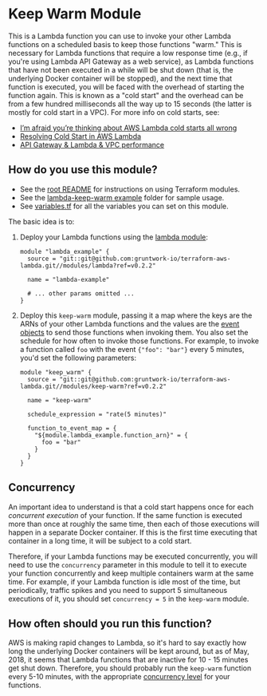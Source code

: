 # Keep Warm Module

This is a Lambda function you can use to invoke your other Lambda functions on a scheduled basis to keep those
functions "warm." This is necessary for Lambda functions that require a low response time (e.g., if you're using Lambda API Gateway as a web service), as Lambda functions that have not been executed in a while will be shut down (that is,
the underlying Docker container will be stopped), and the next time that function is executed, you will be faced with
the overhead of starting the function again. This is known as a "cold start" and the overhead can be from a few hundred
milliseconds all the way up to 15 seconds (the latter is mostly for cold start in a VPC). For more info on cold starts,
see:

- [I’m afraid you’re thinking about AWS Lambda cold starts all wrong](https://hackernoon.com/im-afraid-you-re-thinking-about-aws-lambda-cold-starts-all-wrong-7d907f278a4f)
- [Resolving Cold Start️ in AWS Lambda](https://medium.com/@lakshmanLD/resolving-cold-start%EF%B8%8F-in-aws-lambda-804512ca9b61)
- [API Gateway & Lambda & VPC performance](https://www.robertvojta.com/aws-journey-api-gateway-lambda-vpc-performance/)

## How do you use this module?

- See the [root README](/README.md) for instructions on using Terraform modules.
- See the [lambda-keep-warm example](/examples/lambda-keep-warm) folder for sample usage.
- See [variables.tf](./variables.tf) for all the variables you can set on this module.

The basic idea is to:

1. Deploy your Lambda functions using the [lambda module](/modules/lambda):

   ```hcl
   module "lambda_example" {
     source = "git::git@github.com:gruntwork-io/terraform-aws-lambda.git//modules/lambda?ref=v0.2.2"

     name = "lambda-example"

     # ... other params omitted ...
   }
   ```

1. Deploy this `keep-warm` module, passing it a map where the keys are the ARNs of your other Lambda functions and
   the values are the [event objects](https://docs.aws.amazon.com/lambda/latest/dg/eventsources.html) to send those
   functions when invoking them. You also set the schedule for how often to invoke those functions. For example, to
   invoke a function called `foo` with the event `{"foo": "bar"}` every 5 minutes, you'd set the following parameters:

   ```hcl
   module "keep_warm" {
     source = "git::git@github.com:gruntwork-io/terraform-aws-lambda.git//modules/keep-warm?ref=v0.2.2"

     name = "keep-warm"

     schedule_expression = "rate(5 minutes)"

     function_to_event_map = {
       "${module.lambda_example.function_arn}" = {
         foo = "bar"
       }
     }
   }
   ```

## Concurrency

An important idea to understand is that a cold start happens once for each _concurrent execution_ of your function. If
the same function is executed more than once at roughly the same time, then each of those executions will happen in
a separate Docker container. If this is the first time executing that container in a long time, it will be subject to
a cold start.

Therefore, if your Lambda functions may be executed concurrently, you will need to use the `concurrency` parameter in
this module to tell it to execute your function concurrently and keep multiple containers warm at the same time. For
example, if your Lambda function is idle most of the time, but periodically, traffic spikes and you need to support 5
simultaneous executions of it, you should set `concurrency = 5` in the `keep-warm` module.

## How often should you run this function?

AWS is making rapid changes to Lambda, so it's hard to say exactly how long the underlying Docker containers will be
kept around, but as of May, 2018, it seems that Lambda functions that are inactive for 10 - 15 minutes get shut down.
Therefore, you should probably run the `keep-warm` function every 5-10 minutes, with the appropriate [concurrency
level](#concurrency) for your functions.
